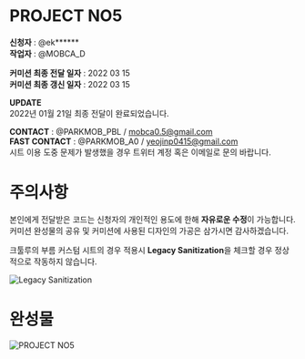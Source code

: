 # PROJECT NO5

**신청자** : @ek**\*\***  
**작업자** : @MOBCA_D

**커미션 최종 전달 일자** : 2022 03 15  
**커미션 최종 갱신 일자** : 2022 03 15

**UPDATE**  
2022년 01월 21일 최종 전달이 완료되었습니다.

**CONTACT** : @PARKMOB_PBL / mobca0.5@gmail.com  
**FAST CONTACT** : @PARKMOB_A0 / yeojinp0415@gmail.com  
시트 이용 도중 문제가 발생했을 경우 트위터 계정 혹은 이메일로 문의 바랍니다.

# 주의사항

본인에게 전달받은 코드는 신청자의 개인적인 용도에 한해 **자유로운 수정**이 가능합니다.  
커미션 완성물의 공유 및 커미션에 사용된 디자인의 가공은 삼가시면 감사하겠습니다.

크툴루의 부름 커스텀 시트의 경우 적용시 **Legacy Sanitization**을 체크할 경우 정상적으로 작동하지 않습니다.

![Legacy Sanitization](https://i.imgur.com/dKetlgm.png "Legacy Sanitization")

# 완성물

![PROJECT NO5](https://i.imgur.com/8U8iiuu.jpg")
